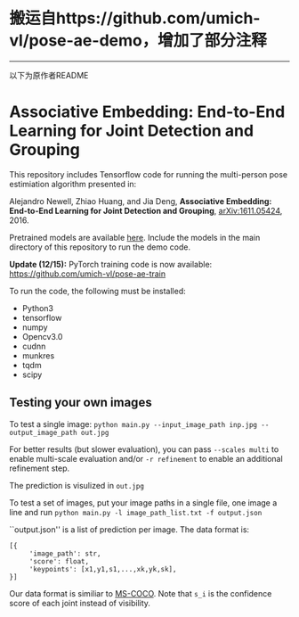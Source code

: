 # 搬运自https://github.com/umich-vl/pose-ae-demo，增加了部分注释

***
以下为原作者README
# Associative Embedding: End-to-End Learning for Joint Detection and Grouping

This repository includes Tensorflow code for running the multi-person pose estimiation algorithm presented in:

Alejandro Newell, Zhiao Huang, and Jia Deng, 
**Associative Embedding: End-to-End Learning for Joint Detection and Grouping**, 
[arXiv:1611.05424](https://arxiv.org/abs/1611.05424v2), 2016.

Pretrained models are available [here](https://umich.box.com/s/ic7953g3dcpf9snuuw5yhx67vx88zfrp). Include the models in the main directory of this repository to run the demo code.

**Update (12/15):** PyTorch training code is now available: https://github.com/umich-vl/pose-ae-train

To run the code, the following must be installed:

- Python3
- tensorflow
- numpy
- Opencv3.0
- cudnn
- munkres
- tqdm
- scipy

## Testing your own images
To test a single image: ```python main.py --input_image_path inp.jpg --output_image_path out.jpg```

For better results (but slower evaluation), you can pass ```--scales multi``` to enable multi-scale evaluation and/or ```-r refinement``` to enable an additional refinement step. 

The prediction is visulized in ```out.jpg```

To test a set of images, put your image paths in a single file, one image a line and run ```python main.py -l image_path_list.txt -f output.json```

``output.json'' is a list of prediction per image. The data format is:

```
[{
     'image_path': str,
     'score': float,
     'keypoints': [x1,y1,s1,...,xk,yk,sk],
}]
```

Our data format is similiar to [MS-COCO](http://mscoco.org/dataset/#format). Note that ```s_i``` is the confidence score of each joint instead of visibility.
